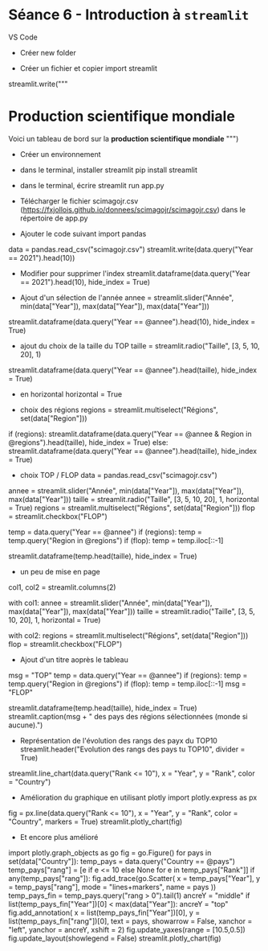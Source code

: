 # Séance 6 - Introduction à `streamlit`

VS Code

- Créer new folder

- Créer un fichier et copier
import streamlit
 
streamlit.write("""
# Production scientifique mondiale
Voici un tableau de bord sur la **production scientifique mondiale**
""")
 
- Créer un environnement

- dans le terminal, installer streamlit
pip install streamlit

- dans le terminal, écrire
streamlit run app.py

- Télécharger le fichier scimagojr.csv (https://fxjollois.github.io/donnees/scimagojr/scimagojr.csv) dans le répertoire de app.py

- Ajouter le code suivant 
import pandas

data = pandas.read_csv("scimagojr.csv")
streamlit.write(data.query("Year == 2021").head(10))

- Modifier pour supprimer l'index
streamlit.dataframe(data.query("Year == 2021").head(10), hide_index = True)

- Ajout d'un sélection de l'année
annee = streamlit.slider("Année", min(data["Year"]), max(data["Year"]), max(data["Year"]))

streamlit.dataframe(data.query("Year == @annee").head(10), hide_index = True)

- ajout du choix de la taille du TOP
taille = streamlit.radio("Taille", [3, 5, 10, 20], 1)

streamlit.dataframe(data.query("Year == @annee").head(taille), hide_index = True)

- en horizontal
horizontal = True

- choix des régions
regions = streamlit.multiselect("Régions", set(data["Region"]))

if (regions):
    streamlit.dataframe(data.query("Year == @annee & Region in @regions").head(taille), hide_index = True)
else:
    streamlit.dataframe(data.query("Year == @annee").head(taille), hide_index = True)

- choix TOP / FLOP
data = pandas.read_csv("scimagojr.csv")

annee = streamlit.slider("Année", min(data["Year"]), max(data["Year"]), max(data["Year"]))
taille = streamlit.radio("Taille", [3, 5, 10, 20], 1, horizontal = True)
regions = streamlit.multiselect("Régions", set(data["Region"]))
flop = streamlit.checkbox("FLOP")

temp = data.query("Year == @annee")
if (regions):
    temp = temp.query("Region in @regions")
if (flop):
    temp = temp.iloc[::-1]

streamlit.dataframe(temp.head(taille), hide_index = True)

- un peu de mise en page

col1, col2 = streamlit.columns(2)

with col1:
    annee = streamlit.slider("Année", min(data["Year"]), max(data["Year"]), max(data["Year"]))
    taille = streamlit.radio("Taille", [3, 5, 10, 20], 1, horizontal = True)

with col2:
    regions = streamlit.multiselect("Régions", set(data["Region"]))
    flop = streamlit.checkbox("FLOP")
    
- Ajout d'un titre aoprès le tableau

msg = "TOP"
temp = data.query("Year == @annee")
if (regions):
    temp = temp.query("Region in @regions")
if (flop):
    temp = temp.iloc[::-1]
    msg = "FLOP"

streamlit.dataframe(temp.head(taille), hide_index = True)
streamlit.caption(msg + " des pays des régions sélectionnées (monde si aucune).")

- Représentation de l'évolution des rangs des payx du TOP10
streamlit.header("Evolution des rangs des pays tu TOP10", divider = True)

streamlit.line_chart(data.query("Rank <= 10"), x = "Year", y = "Rank", color = "Country")

- Amélioration du graphique en utilisant plotly
import plotly.express as px

fig = px.line(data.query("Rank <= 10"), x = "Year", y = "Rank", color = "Country", markers = True)
streamlit.plotly_chart(fig)

- Et encore plus amélioré

import plotly.graph_objects as go
fig = go.Figure()
for pays in set(data["Country"]):
    temp_pays = data.query("Country == @pays")
    temp_pays["rang"] = [e if e <= 10 else None for e in temp_pays["Rank"]]
    if any(temp_pays["rang"]):
        fig.add_trace(go.Scatter(
            x = temp_pays["Year"],
            y = temp_pays["rang"],
            mode = "lines+markers",
            name = pays
        ))
        temp_pays_fin = temp_pays.query("rang > 0").tail(1)
        ancreY = "middle"
        if list(temp_pays_fin["Year"])[0] < max(data["Year"]):
            ancreY = "top"
        fig.add_annotation(
            x = list(temp_pays_fin["Year"])[0], y = list(temp_pays_fin["rang"])[0],
            text = pays, showarrow = False, xanchor = "left", yanchor = ancreY, xshift = 2) 
fig.update_yaxes(range = [10.5,0.5])
fig.update_layout(showlegend = False)
streamlit.plotly_chart(fig)




